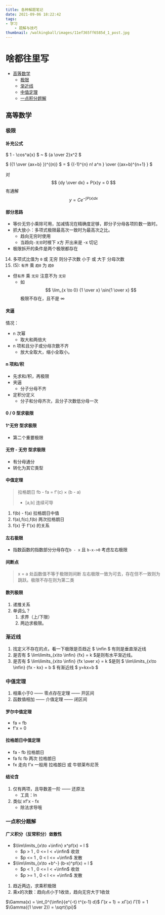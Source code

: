 ```yaml
---
title: 各种解题笔记
date: 2021-09-06 18:22:42
tags:
- 学习
    - 题解与技巧
thumbnail: /walkingball/images/11ef365ff6585d_1_post.jpg
---
```

# 啥都往里写

<!-- @import "[TOC]" {cmd="toc" depthFrom=2 depthTo=3 orderedList=false} -->

<!-- code_chunk_output -->

- [高等数学](#高等数学)
  - [极限](#极限)
  - [渐近线](#渐近线)
  - [中值定理](#中值定理-1)
  - [一点积分题解](#一点积分题解)

<!-- /code_chunk_output -->

## 高等数学
### 极限

#### 补充公式

$ 1 - \cos^a{x} $ ~ $ {a \over 2}x^2 $

$ ({1 \over {ax+b} })^{(n)} $ = $ {(-1)^{n} n! a^n } \over {(ax+b)^{n+1} } $

对 
$$ {dy \over dx}  + P(x)y =  0 $$
有通解
$$ y = Ce^{-\int{P(x)dx} } $$


#### 部分思路

- 等价无穷小乘除可用，加减情况在精确度足够，即分子分母各项阶数一致时。
- 抓大放小：多项式极限最高次一致时为最高次之比。
    + 趋向无穷时使用
    + 当趋向`-无穷`时根下 x方 开出来是 -x 切记
- 极限拆开的条件是两个极限都存在
14. 多项式比值为 `0` 或 无穷 则分子次数 小于 或 大于 分母次数
15. (5): `有界` 乘 `趋0` 为 `趋0`
- 但`有界` 乘 `无穷` 注意不为 `无穷`
    + 如 $$ \lim_{x \to 0} {1 \over x} \sin{1 \over x} $$ 极限不存在，且不是 $\infty$
#### 夹逼
情况：
- n 次幂
    + 取大和两倍大
- n 项和且分子或分母次数不齐
    + 放大全取大，缩小全取小。
#### n 项和/积
- 先求和/积，再极限
- 夹逼
    + 分子分母不齐
- 定积分定义
    + 分子和分母齐次，且分子次数低分母一次
#### 0 / 0 型求极限
#### 1^无穷 型求极限
- 第二个重要极限
#### 无穷 - 无穷 型求极限
- 有分母通分
- 转化为其它类型
#### 中值定理
> 拉格朗日 fb - fa = f'(c) × (b - a)
> - [a,b] 连续可导
1. f(b) - f(a) 拉格朗日中值
2. f(a),f(c),f(b) 两次拉格朗日
3. f(x) 于 f'(x) 的关系
#### 左右极限
- 指数函数的指数部分分母存在`b - x` 且 `b-x->0` 考虑左右极限
#### 间断点
> x = a 处函数值不等于极限则间断
> 左右极限一致为可去，存在但不一致则为跳跃。极限不存在则为第二类

#### 数列极限
1. 递推关系
2. 单调么？
    1. 求界（上/下限）
    2. 两边求极限。

### 渐近线
1. 找定义不存在的点，看一下极限是否趋近 $ \infin $ 有则是垂直渐近线
2. 是否有 $ \lim\limits_{x\to \infin} {fx} = k $是则有水平渐近线。
3. 是否有 $ \lim\limits_{x\to \infin} {fx \over x} = k $是则 $ \lim\limits_{x\to \infin} {fx - kx} = b $ 有渐近线 $ y=kx+b $

### 中值定理
1. 相乘小于0 —— 零点存在定理 —— 开区间
2. 函数值相加 —— 介值定理 —— 闭区间

#### 罗尔中值定理
- fa = fb
- f'x = 0

#### 拉格朗日中值定理
- fa - fb 拉格朗日
- fa fc fb 两次 拉格朗日
- fx 走向 f'x 一般用 拉格朗日 或 牛顿莱布尼茨

#### 结论含
1. 仅有两项，且导数差一阶 —— 还原法
    - 工具：ln
1. 类似 xf'x - fx
    - 除法求导哦

### 一点积分题解
#### 广义积分（反常积分）敛散性
- $\lim\limits_{x\to +\infin} x^pf(x) = l $
    + $p > 1 , 0 <= l < +\infin$ 收敛
    + $p <= 1 , 0 < l <= +\infin$ 发散
- $\lim\limits_{x\to +b^-} (b-x)^pf(x) = l $
    + $p < 1 , 0 <= l < +\infin$ 收敛
    + $p >= 1 , 0 < l <= +\infin$ 发散
1. 趋近两边，求乘积极限
2. 乘x的次数：趋向点小于1收敛，趋向无穷大于1收敛

$\Gamma(x) = \int_0^{\infin}{e^{-t} t^{x-1} d}$
$\Gamma(x+1) = x\Gamma(x)$
$\Gamma(1) = 1$
$\Gamma({1 \over 2}) = \sqrt{\pi}$